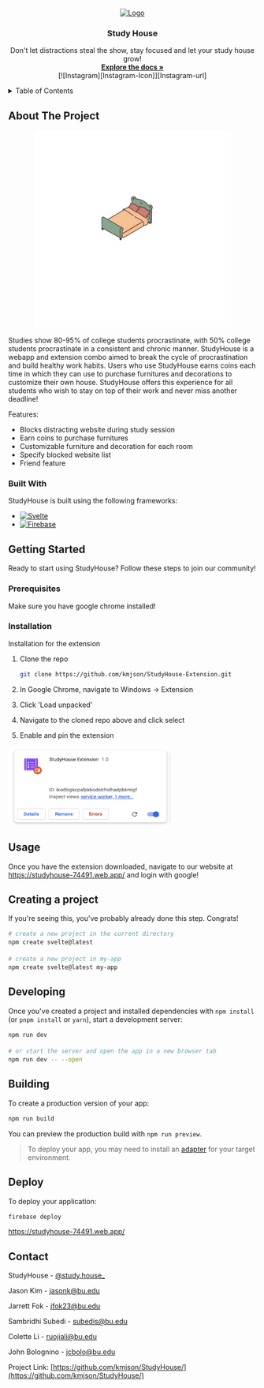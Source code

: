 <!--   New Styling starts here  -->





<!-- PROJECT LOGO -->
<br />
<div align="center">
  <a href="">
    <img src="static/studyhouse.png" alt="Logo" width="380" height="260">
  </a>

  <h3 align="center">Study House</h3>

  <p align="center">
    Don't let distractions steal the show, stay focused and let your study house grow!
    <br />
    <a href="https://github.com/kmjson/StudyHouse/"><strong>Explore the docs »</strong></a>
    <br />
    [![Instagram][Instagram-Icon]][Instagram-url]
  </p>
</div>



<!-- TABLE OF CONTENTS -->
<details>
  <summary>Table of Contents</summary>
  <ol>
    <li>
      <a href="#about-the-project">About The Project</a>
      <ul>
        <li><a href="#built-with">Built With</a></li>
      </ul>
    </li>
    <li>
      <a href="#getting-started">Getting Started</a>
      <ul>
        <li><a href="#prerequisites">Prerequisites</a></li>
        <li><a href="#installation">Installation</a></li>
      </ul>
    </li>
    <li><a href="#usage">Usage</a></li>
    <li><a href="#contact">Contact</a></li>
  </ol>
</details>



<!-- ABOUT THE PROJECT -->
## About The Project

<div align="center" >
<img src="static/bedroom/bed.png" alt="Logo" width="400" height="400">
</div>

Studies show 80-95% of college students procrastinate, with 50% college students procrastinate in a consistent and chronic manner. StudyHouse is a webapp and extension combo aimed to break the cycle of procrastination and build healthy work habits. Users who use StudyHouse earns coins each time in which they can use to purchase furnitures and decorations to customize their own house. StudyHouse offers this experience for all students who wish to stay on top of their work and never miss another deadline!

Features:
* Blocks distracting website during study session
* Earn coins to purchase furnitures
* Customizable furniture and decoration for each room
* Specify blocked website list
* Friend feature


### Built With

StudyHouse is built using the following frameworks:

* [![Svelte][Svelte.dev]][Svelte-url]
* [![Firebase][Firebase.com]][Firebase-url]


<!-- GETTING STARTED -->
## Getting Started

Ready to start using StudyHouse? Follow these steps to join our community!

### Prerequisites

Make sure you have google chrome installed!

### Installation

Installation for the extension

1. Clone the repo
   ```sh
   git clone https://github.com/kmjson/StudyHouse-Extension.git
   ```
2. In Google Chrome, navigate to Windows -> Extension 

3. Click 'Load unpacked'

4. Navigate to the cloned repo above and click select

5. Enable and pin the extension

<img src="static/readme-screenshot1.png" alt="Logo" width="330" height="160">


<!-- USAGE EXAMPLES -->
## Usage

Once you have the extension downloaded, navigate to our website at https://studyhouse-74491.web.app/ and login with google!

## Creating a project

If you're seeing this, you've probably already done this step. Congrats!

```bash
# create a new project in the current directory
npm create svelte@latest

# create a new project in my-app
npm create svelte@latest my-app
```

## Developing

Once you've created a project and installed dependencies with `npm install` (or `pnpm install` or `yarn`), start a development server:

```bash
npm run dev

# or start the server and open the app in a new browser tab
npm run dev -- --open
```

## Building

To create a production version of your app:

```bash
npm run build
```

You can preview the production build with `npm run preview`.

> To deploy your app, you may need to install an [adapter](https://kit.svelte.dev/docs/adapters) for your target environment.

## Deploy

To deploy your application:

```bash
firebase deploy
```

https://studyhouse-74491.web.app/

<!-- CONTACT -->
## Contact

StudyHouse - [@study.house_](https://www.instagram.com/study.house_/)

Jason Kim - jasonk@bu.edu

Jarrett Fok - jfok23@bu.edu

Sambridhi Subedi - subedis@bu.edu

Colette Li - ruojiali@bu.edu

John Bolognino - jcbolo@bu.edu

Project Link: [https://github.com/kmjson/StudyHouse/](https://github.com/kmjson/StudyHouse/)



<!-- MARKDOWN LINKS & IMAGES -->
<!-- https://www.markdownguide.org/basic-syntax/#reference-style-links -->
[Instagram-Icon]: https://img.shields.io/badge/Instagram-%23E4405F.svg?style=for-the-badge&logo=Instagram&logoColor=white
[Instagram-url]: https://www.instagram.com/study.house_/

[product-screenshot]: /static/bedroom/room.png
[extension-screenshot]: /static/readme-screenshot1.png

[Svelte.dev]: https://img.shields.io/badge/svelte-%23f1413d.svg?style=for-the-badge&logo=svelte&logoColor=white
[Svelte-url]: https://svelte.dev/
[Firebase.com]: https://img.shields.io/badge/firebase-%23039BE5.svg?style=for-the-badge&logo=firebase
[Firebase-url]: https://firebase.google.com/

